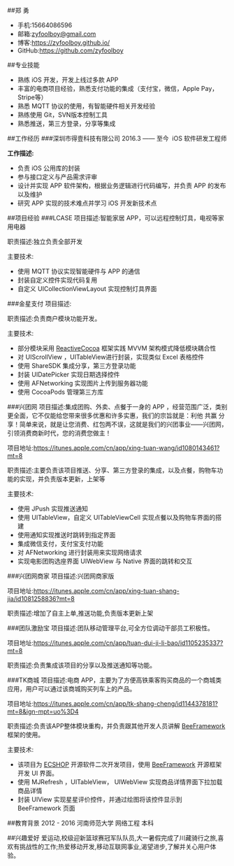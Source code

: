 ##郑 勇
* 手机:15664086596   
* 邮箱:zyfoolboy@gmail.com
* 博客:https://zyfoolboy.github.io/
* GitHub:https://github.com/zyfoolboy

##专业技能
* 熟练 iOS 开发，开发上线过多款 APP
* 丰富的电商项目经验，熟悉支付功能的集成（支付宝，微信，Apple Pay，Stripe等）
* 熟悉 MQTT 协议的使用，有智能硬件相关开发经验
* 熟练使用 Git，SVN版本控制工具
* 熟悉推送，第三方登录，分享等集成

##工作经历
###深圳市得壹科技有限公司
2016.3 —— 至今  iOS 软件研发工程师

**工作描述:**
* 负责 iOS 公用库的封装
* 参与接口定义与产品需求评审
* 设计并实现 APP 软件架构，根据业务逻辑进行代码编写，并负责 APP 的发布以及维护
* 研究 APP 实现的技术难点并学习 iOS 开发新技术点

##项目经验
###LCASE
项目描述:智能家居 APP，可以远程控制灯具，电视等家用电器

职责描述:独立负责全部开发

主要技术:
* 使用 MQTT 协议实现智能硬件与 APP 的通信
* 封装自定义控件实现代码复用
* 自定义 UICollectionViewLayout 实现控制灯具界面

###金星支付
项目描述:

职责描述:负责商户模块功能开发。

主要技术:
* 部分模块采用 [ReactiveCocoa](https://github.com/ReactiveCocoa/ReactiveCocoa) 框架实践 MVVM 架构模式降低模块耦合性
* 对 UIScrollView ，UITableView进行封装，实现类似 Excel 表格控件
* 使用 ShareSDK 集成分享，第三方登录功能
* 封装 UIDatePicker 实现日期选择控件
* 使用 AFNetworking 实现图片上传到服务器功能
* 使用 CocoaPods 管理第三方库

###兴团网
项目描述:集成团购、外卖、点餐于一身的 APP ，经营范围广泛，类别更全面，它不仅能给您带来很多优惠和许多实惠，我们的宗旨就是：利他 共赢 分享！简单来说，就是让您消费、红包两不误，这就是我们的兴团事业——兴团网，引领消费商新时代，您的消费您做主！

项目地址:https://itunes.apple.com/cn/app/xing-tuan-wang/id1080143461?mt=8

职责描述:主要负责该项目推送、分享、第三方登录的集成，以及点餐，购物车功能的实现，并负责版本更新，上架等

主要技术:
* 使用 JPush 实现推送通知
* 使用 UITableView，自定义 UITableViewCell 实现点餐以及购物车界面的搭建
* 使用通知实现推送时跳转到指定界面
* 集成微信支付，支付宝支付功能
* 对 AFNetworking 进行封装用来实现网络请求
* 实现电影团购选座界面 UIWebView 与 Native 界面的跳转和交互

###兴团网商家
项目描述:兴团网商家版

项目地址:https://itunes.apple.com/cn/app/xing-tuan-shang-jia/id1081258836?mt=8

职责描述:增加了自主上单,推送功能,负责版本更新上架

###团队激励宝
项目描述:团队移动管理平台,可全方位调动干部员工积极性。

项目地址:https://itunes.apple.com/cn/app/tuan-dui-ji-li-bao/id1105235337?mt=8

职责描述:负责集成该项目的分享以及推送通知等功能。

###TK商城
项目描述:电商 APP，主要为了方便高铁乘客购买商品的一个商城类应用，用户可以通过该商城购买列车上的产品。

项目地址:https://itunes.apple.com/cn/app/tk-shang-cheng/id1144378181?mt=8&ign-mpt=uo%3D4

职责描述:负责该APP整体模块重构，并负责跟其他开发人员讲解 [BeeFramework](https://github.com/gavinkwoe/BeeFramework) 框架的使用。

主要技术:
* 该项目为 [ECSHOP](http://www.ecshop.com/) 开源软件二次开发项目，使用 [BeeFramework](https://github.com/gavinkwoe/BeeFramework) 开源框架开发 UI 界面。
* 使用 MJRefresh ，UITableView， UIWebView 实现商品详情界面下拉加载商品详情
* 封装 UIView 实现星星评价控件，并通过绘图将该控件显示到 BeeFramework 页面

##教育背景
2012 - 2016 河南师范大学 网络工程 本科

##兴趣爱好
爱运动,校级迎新篮球赛冠军队队员,大一暑假完成了川藏骑行之旅,喜欢有挑战性的工作;热爱移动开发,移动互联网事业,渴望进步,了解并关心用户体验。

